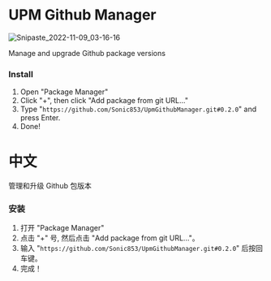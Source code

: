 # UPM Github Manager

![Snipaste_2022-11-09_03-16-16](https://user-images.githubusercontent.com/8389962/200655125-b417b32b-c707-428d-810e-6219072d03b5.png)

Manage and upgrade Github package versions

### Install

1. Open "Package Manager"
2. Click "+", then click "Add package from git URL..."
3. Type "`https://github.com/Sonic853/UpmGithubManager.git#0.2.0`" and press Enter.
4. Done!

# 中文

管理和升级 Github 包版本

### 安装

1. 打开 "Package Manager"
2. 点击 "+" 号, 然后点击 "Add package from git URL..."。
3. 输入 "`https://github.com/Sonic853/UpmGithubManager.git#0.2.0`" 后按回车键。
4. 完成！
